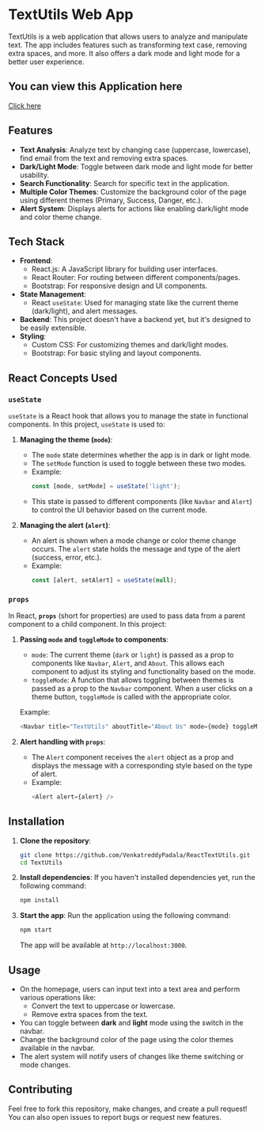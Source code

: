 # **TextUtils Web App**

TextUtils is a web application that allows users to analyze and manipulate text. The app includes features such as transforming text case, removing extra spaces, and more. It also offers a dark mode and light mode for a better user experience.

## **You can view this Application here**

[Click here](https://textutilsmanagement.netlify.app/)

## **Features**

- **Text Analysis**: Analyze text by changing case (uppercase, lowercase), find email from the text and removing extra spaces.
- **Dark/Light Mode**: Toggle between dark mode and light mode for better usability.
- **Search Functionality**: Search for specific text in the application.
- **Multiple Color Themes**: Customize the background color of the page using different themes (Primary, Success, Danger, etc.).
- **Alert System**: Displays alerts for actions like enabling dark/light mode and color theme change.

## **Tech Stack**

- **Frontend**:
  - React.js: A JavaScript library for building user interfaces.
  - React Router: For routing between different components/pages.
  - Bootstrap: For responsive design and UI components.
- **State Management**:
  - React `useState`: Used for managing state like the current theme (dark/light), and alert messages.
- **Backend**: This project doesn't have a backend yet, but it's designed to be easily extensible.
- **Styling**:
  - Custom CSS: For customizing themes and dark/light modes.
  - Bootstrap: For basic styling and layout components.


## **React Concepts Used**

### **`useState`**
`useState` is a React hook that allows you to manage the state in functional components. In this project, `useState` is used to:

1. **Managing the theme (`mode`)**: 
   - The `mode` state determines whether the app is in dark or light mode. 
   - The `setMode` function is used to toggle between these two modes.
   - Example:
     ```js
     const [mode, setMode] = useState('light');
     ```
   - This state is passed to different components (like `Navbar` and `Alert`) to control the UI behavior based on the current mode.

2. **Managing the alert (`alert`)**:
   - An alert is shown when a mode change or color theme change occurs. The `alert` state holds the message and type of the alert (success, error, etc.).
   - Example:
     ```js
     const [alert, setAlert] = useState(null);
     ```

### **`props`**
In React, **`props`** (short for properties) are used to pass data from a parent component to a child component. In this project:

1. **Passing `mode` and `toggleMode` to components**:
   - `mode`: The current theme (`dark` or `light`) is passed as a prop to components like `Navbar`, `Alert`, and `About`. This allows each component to adjust its styling and functionality based on the mode.
   - `toggleMode`: A function that allows toggling between themes is passed as a prop to the `Navbar` component. When a user clicks on a theme button, `toggleMode` is called with the appropriate color.

   Example:
   ```js
   <Navbar title="TextUtils" aboutTitle="About Us" mode={mode} toggleMode={toggleMode} />
   ```

2. **Alert handling with `props`**:
   - The `Alert` component receives the `alert` object as a prop and displays the message with a corresponding style based on the type of alert.
   - Example:
     ```js
     <Alert alert={alert} />
     ```


## **Installation**

1. **Clone the repository**:
   ```bash
   git clone https://github.com/VenkatreddyPadala/ReactTextUtils.git
   cd TextUtils
   ```

2. **Install dependencies**:
   If you haven't installed dependencies yet, run the following command:
   ```bash
   npm install
   ```

3. **Start the app**:
   Run the application using the following command:
   ```bash
   npm start
   ```

   The app will be available at `http://localhost:3000`.

## **Usage**

- On the homepage, users can input text into a text area and perform various operations like:
  - Convert the text to uppercase or lowercase.
  - Remove extra spaces from the text.
- You can toggle between **dark** and **light** mode using the switch in the navbar.
- Change the background color of the page using the color themes available in the navbar.
- The alert system will notify users of changes like theme switching or mode changes.

## **Contributing**

Feel free to fork this repository, make changes, and create a pull request! You can also open issues to report bugs or request new features.
